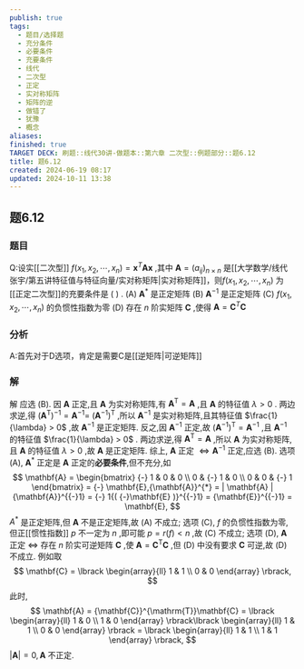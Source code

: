 ```yaml
---
publish: true
tags:
  - 题目/选择题
  - 充分条件
  - 必要条件
  - 充要条件
  - 线代
  - 二次型
  - 正定
  - 实对称矩阵
  - 矩阵的逆
  - 做错了
  - 犹豫
  - 概念
aliases: 
finished: true
TARGET DECK: 刷题::线代30讲-做题本::第六章 二次型::例题部分::题6.12
title: 题6.12
created: 2024-06-19 08:17
updated: 2024-10-11 13:38
---
```

## 题6.12
### 题目
Q:设实[[二次型]] $f( {{x}_{1},{x}_{2},\cdots ,{x}_{n}})  = {\mathbf{x}}^{T}\mathbf{A}\mathbf{x}$ ,其中 $\mathbf{A} = {( {a}_{ij}) }_{n \times  n}$ 是[[大学数学/线代张宇/第五讲特征值与特征向量/实对称矩阵|实对称矩阵]]，则$f( {{x}_{1},{x}_{2},\cdots ,{x}_{n}})$ 为[[正定二次型]]的充要条件是 ( ) .
(A) ${\mathbf{A}}^{ *  }$ 是正定矩阵 
(B) ${\mathbf{A}}^{-1}$ 是正定矩阵
(C) $f( {{x}_{1},{x}_{2},\cdots ,{x}_{n}})$ 的负惯性指数为零 
(D) 存在 $n$ 阶实矩阵 $\mathbf{C}$ ,使得 $\mathbf{A} = {\mathbf{C}}^{T}\mathbf{C}$
### 分析
A:首先对于D选项，肯定是需要C是[[逆矩阵|可逆矩阵]]
### 解
解 应选 (B).
因 $\mathbf{A}$ 正定,且 $\mathbf{A}$ 为实对称矩阵,有 ${\mathbf{A}}^{\mathrm{T}} = \mathbf{A}$ ,且 $\mathbf{A}$ 的特征值 $\lambda > 0$ . 两边求逆,得 ${( {\mathbf{A}}^{\mathrm{T}} )}^{{-}1} = {\mathbf{A}}^{{-}1} =$ ${( {\mathbf{A}}^{{-}1} )}^{\mathrm{T}}$ ,所以 ${\mathbf{A}}^{{-}1}$ 是实对称矩阵,且其特征值 $\frac{1}{\lambda} > 0$ ,故 ${\mathbf{A}}^{{-}1}$ 是正定矩阵.
反之,因 ${\mathbf{A}}^{{-}1}$ 正定,故 ${( {\mathbf{A}}^{{-}1} )}^{\mathrm{T}} = {\mathbf{A}}^{{-}1}$ ,且 ${\mathbf{A}}^{{-}1}$ 的特征值 $\frac{1}{\lambda} > 0$ . 两边求逆,得 ${\mathbf{A}}^{\mathrm{T}} = \mathbf{A}$ ,所以 $\mathbf{A}$ 为实对称矩阵,且 $\mathbf{A}$ 的特征值 $\lambda > 0$ ,故 $\mathbf{A}$ 是正定矩阵.
综上, $\mathbf{A}$ 正定 ${\Leftrightarrow} {\mathbf{A}}^{{-}1}$ 正定,应选 (B).
选项 (A), ${\mathbf{A}}^{*}$ 正定是 $\mathbf{A}$ 正定的**必要条件**,但不充分,如
$$
\mathbf{A} = \begin{bmatrix}  {-} 1 & 0 & 0 \\ 0 & {-} 1 & 0 \\ 0 & 0 & {-} 1 \end{bmatrix} = {-} \mathbf{E},{\mathbf{A}}^{*} = | \mathbf{A} |{\mathbf{A}}^{{-}1} = {-} 1{( {-}\mathbf{E} )}^{{-}1} = {\mathbf{E}}^{{-}1} = \mathbf{E},
$$
$A^{*}$ 是正定矩阵,但 $\mathbf{A}$ 不是正定矩阵,故 (A) 不成立;
选项 (C), $f$ 的负惯性指数为零,但正[[惯性指数]] $p$ 不一定为 $n$ ,即可能 $p = r(f) < n$ ,故 (C) 不成立;
选项 (D), $\mathbf{A}$ 正定 ${\Leftrightarrow}$ 存在 $n$ 阶实可逆矩阵 $\mathbf{C}$ ,使 $\mathbf{A} = {\mathbf{C}}^{\mathrm{T}}\mathbf{C}$ ,但 (D) 中没有要求 $\mathbf{C}$ 可逆,故 (D) 不成立. 例如取
$$
\mathbf{C} = \lbrack \begin{array}{ll} 1 & 1 \\ 0 & 0 \end{array} \rbrack,
$$
此时,
$$
\mathbf{A} = {\mathbf{C}}^{\mathrm{T}}\mathbf{C} = \lbrack \begin{array}{ll} 1 & 0 \\ 1 & 0 \end{array} \rbrack\lbrack \begin{array}{ll} 1 & 1 \\ 0 & 0 \end{array} \rbrack = \lbrack \begin{array}{ll} 1 & 1 \\ 1 & 1 \end{array} \rbrack,
$$
$| \mathbf{A} | = 0,\mathbf{A}$ 不正定.


